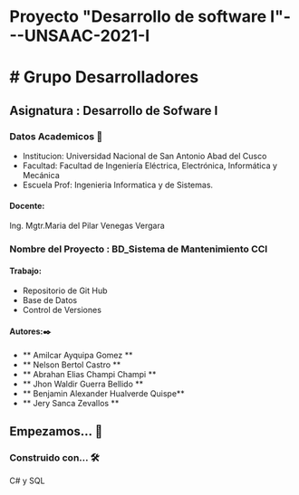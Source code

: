 # Proyecto "Desarrollo de software I"---UNSAAC-2021-I
# # Grupo Desarrolladores 
## Asignatura : Desarrollo de Sofware I
### Datos Academicos 📖
- Institucion: Universidad Nacional de San Antonio Abad del Cusco
- Facultad: Facultad de Ingeniería Eléctrica, Electrónica, Informática y Mecánica
- Escuela Prof: Ingenieria Informatica y de Sistemas.
#### Docente:
Ing. Mgtr.Maria del Pilar Venegas Vergara
### Nombre del Proyecto : BD_Sistema de Mantenimiento CCI 
#### Trabajo:
- Repositorio de Git Hub
- Base de Datos 
- Control de Versiones
#### Autores:✒️
 - ** Amilcar Ayquipa Gomez  **
- ** Nelson Bertol Castro  **
- ** Abrahan Elias Champi Champi **
- ** Jhon Waldir Guerra Bellido **
- ** Benjamin Alexander Hualverde Quispe**
- ** Jery Sanca Zevallos **
## Empezamos... 🚀

### Construido con... 🛠️
C# y SQL

